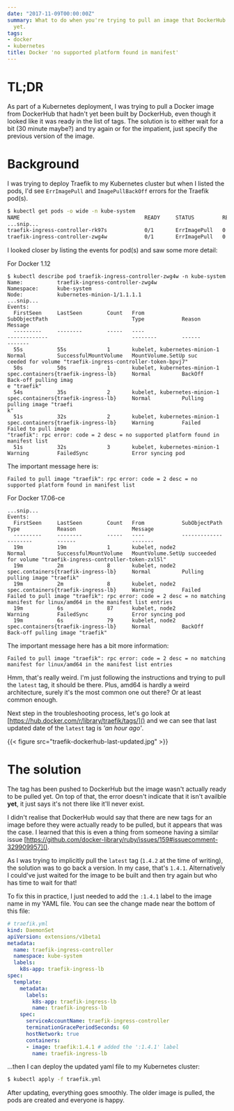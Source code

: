 ```yaml
---
date: "2017-11-09T00:00:00Z"
summary: What to do when you're trying to pull an image that DockerHub hasn't built
  yet.
tags:
- docker
- kubernetes
title: Docker 'no supported platform found in manifest'
---
```


# TL;DR
As part of a Kubernetes deployment, I was trying to pull a Docker image from DockerHub that hadn't yet been built by DockerHub, even though it looked like it was ready in the list of tags. The solution is to either wait for a bit (30 minute maybe?) and try again or for the impatient, just specify the previous version of the image.

# Background
I was trying to deploy Traefik to my Kubernetes cluster but when I listed the pods, I'd see `ErrImagePull` and `ImagePullBackOff` errors for the Traefik pod(s).

```bash
$ kubectl get pods -o wide -n kube-system
NAME                                        READY     STATUS         RESTARTS   AGE       IP                NODE
...snip...
traefik-ingress-controller-rk97s            0/1       ErrImagePull   0          34s       1.1.1.2     kubernetes-minion-2
traefik-ingress-controller-zwg4w            0/1       ErrImagePull   0          34s       1.1.1.1     kubernetes-minion-1
```

I looked closer by listing the events for pod(s) and saw some more detail:

For Docker 1.12
```
$ kubectl describe pod traefik-ingress-controller-zwg4w -n kube-system
Name:           traefik-ingress-controller-zwg4w
Namespace:      kube-system
Node:           kubernetes-minion-1/1.1.1.1
...snip...
Events:
  FirstSeen     LastSeen        Count   From                            SubObjectPath                           Type            Reason                  Message
  ---------     --------        -----   ----                            -------------                           --------        ------                  -------
  55s           55s             1       kubelet, kubernetes-minion-1                                            Normal          SuccessfulMountVolume   MountVolume.SetUp suc
ceeded for volume "traefik-ingress-controller-token-bpvj7" 
  50s           50s             1       kubelet, kubernetes-minion-1    spec.containers{traefik-ingress-lb}     Normal          BackOff                 Back-off pulling imag
e "traefik"
  54s           35s             2       kubelet, kubernetes-minion-1    spec.containers{traefik-ingress-lb}     Normal          Pulling                 pulling image "traefi
k"
  51s           32s             2       kubelet, kubernetes-minion-1    spec.containers{traefik-ingress-lb}     Warning         Failed                  Failed to pull image 
"traefik": rpc error: code = 2 desc = no supported platform found in manifest list
  51s           32s             3       kubelet, kubernetes-minion-1                                            Warning         FailedSync              Error syncing pod
```
The important message here is:
```
Failed to pull image "traefik": rpc error: code = 2 desc = no supported platform found in manifest list
```
For Docker 17.06-ce
```
...snip...
Events:
  FirstSeen     LastSeen        Count   From            SubObjectPath                           Type            Reason                  Message
  ---------     --------        -----   ----            -------------                           --------        ------                  -------
  19m           19m             1       kubelet, node2                                          Normal          SuccessfulMountVolume   MountVolume.SetUp succeeded for volume "traefik-ingress-controller-token-zxl5l"
  19m           2m              8       kubelet, node2  spec.containers{traefik-ingress-lb}     Normal          Pulling                 pulling image "traefik"
  19m           2m              8       kubelet, node2  spec.containers{traefik-ingress-lb}     Warning         Failed                  Failed to pull image "traefik": rpc error: code = 2 desc = no matching manifest for linux/amd64 in the manifest list entries
  19m           6s              87      kubelet, node2                                          Warning         FailedSync              Error syncing pod
  19m           6s              79      kubelet, node2  spec.containers{traefik-ingress-lb}     Normal          BackOff                 Back-off pulling image "traefik"
```
The important message here has a bit more information:
```
Failed to pull image "traefik": rpc error: code = 2 desc = no matching manifest for linux/amd64 in the manifest list entries
```

Hmm, that's really weird. I'm just following the instructions and trying to pull the `latest` tag, it should be there. Plus, amd64 is hardly a weird architecture, surely it's the most common one out there? Or at least common enough.

Next step in the troubleshooting process, let's go look at [https://hub.docker.com/r/library/traefik/tags/]() and we can see that last updated date of the `latest` tag is *'an hour ago'*.

{{< figure src="traefik-dockerhub-last-updated.jpg" >}}

# The solution

The tag has been pushed to DockerHub but the image wasn't actually ready to be pulled yet. On top of that, the error doesn't indicate that it isn't availble **yet**, it just says it's not there like it'll never exist.

I didn't realise that DockerHub would say that there are new tags for an image before they were actually ready to be pulled, but it appears that was the case. I learned that this is even a thing from someone having a similar issue [https://github.com/docker-library/ruby/issues/159#issuecomment-329909957]().

As I was trying to implicitly pull the `latest` tag (`1.4.2` at the time of writing), the solution was to go back a version. In my case, that's `1.4.1`. Alternatively I could've just waited for the image to be built and then try again but who has time to wait for that!

To fix this in practice, I just needed to add the `:1.4.1` label to the image name in my YAML file. You can see the change made near the bottom of this file:

```yaml
# traefik.yml
kind: DaemonSet
apiVersion: extensions/v1beta1
metadata:
  name: traefik-ingress-controller
  namespace: kube-system
  labels:
    k8s-app: traefik-ingress-lb
spec:
  template:
    metadata:
      labels:
        k8s-app: traefik-ingress-lb
        name: traefik-ingress-lb
    spec:
      serviceAccountName: traefik-ingress-controller
      terminationGracePeriodSeconds: 60
      hostNetwork: true
      containers:
      - image: traefik:1.4.1 # added the ':1.4.1' label
        name: traefik-ingress-lb
```
...then I can deploy the updated yaml file to my Kubernetes cluster:
```bash
$ kubectl apply -f traefik.yml
```

After updating, everything goes smoothly. The older image is pulled, the pods are created and everyone is happy.
